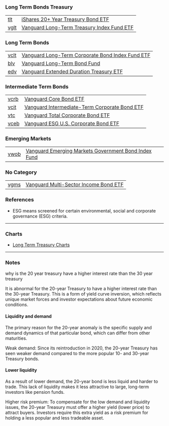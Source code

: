 

### Long Term Bonds Treasury

| | |
| - | - |
| [tlt](https://finance.yahoo.com/quote/TLT/) | [iShares 20+ Year Treasury Bond ETF](https://www.ishares.com/us/products/239454/ishares-20-year-treasury-bond-etf) |
| [vglt](https://finance.yahoo.com/quote/VGLT/) | [Vanguard Long-Term Treasury Index Fund ETF](https://advisors.vanguard.com/investments/products/vglt/vanguard-long-term-treasury-etf) |

### Long Term Bonds

| | |
| - | - |
| [vclt](https://finance.yahoo.com/quote/VCLT/) | [Vanguard Long-Term Corporate Bond Index Fund ETF](https://investor.vanguard.com/investment-products/etfs/profile/vclt) |
| [blv](https://finance.yahoo.com/quote/BLV/) | [Vanguard Long-Term Bond Fund](https://investor.vanguard.com/investment-products/etfs/profile/blv) |
| [edv](https://finance.yahoo.com/quote/EDV/) | [Vanguard Extended Duration Treasury ETF](https://investor.vanguard.com/investment-products/etfs/profile/edv)

### Intermediate Term Bonds

| | |
| - | - |
| [vcrb](https://finance.yahoo.com/quote/VCRB/) | [Vanguard Core Bond ETF](https://investor.vanguard.com/investment-products/etfs/profile/vcrb) |
| [vcit](https://finance.yahoo.com/quote/VCIT/) | [Vanguard Intermediate-Term Corporate Bond ETF](https://investor.vanguard.com/investment-products/etfs/profile/vcit) |
| [vtc](https://finance.yahoo.com/quote/VTC/) | [Vanguard Total Corporate Bond ETF](https://investor.vanguard.com/investment-products/etfs/profile/vtc)
| [vceb](https://finance.yahoo.com/quote/VCEB/) | [Vanguard ESG U.S. Corporate Bond ETF](https://investor.vanguard.com/investment-products/etfs/profile/vceb) |

### Emerging Markets
| | |
| - | - |
| [vwob](https://finance.yahoo.com/quote/VWOB/) | [Vanguard Emerging Markets Government Bond Index Fund](https://investor.vanguard.com/investment-products/etfs/profile/vwob) |

### No Category

| | |
| - | - |
| [vgms](https://finance.yahoo.com/quote/VGMS/) | [Vanguard Multi-Sector Income Bond ETF](https://investor.vanguard.com/investment-products/etfs/profile/vgms) |

### References

- ESG means screened for certain environmental, social and corporate governance (ESG) criteria.

---

### Charts

- [Long Term Treasury Charts](https://www.macrotrends.net/2016/10-year-treasury-bond-rate-yield-chart)

---

### Notes

why is the 20 year treasury have a higher interest rate than the 30 year treasury

It is abnormal for the 20-year Treasury to have a higher interest rate than the 30-year Treasury. This is a form of yield curve inversion, which reflects unique market forces and investor expectations about future economic conditions.

#### Liquidity and demand

The primary reason for the 20-year anomaly is the specific supply and demand dynamics of that particular bond, which can differ from other maturities.

Weak demand: Since its reintroduction in 2020, the 20-year Treasury has seen weaker demand compared to the more popular 10- and 30-year Treasury bonds.

#### Lower liquidity

As a result of lower demand, the 20-year bond is less liquid and harder to trade. This lack of liquidity makes it less attractive to large, long-term investors like pension funds.

Higher risk premium: To compensate for the low demand and liquidity issues, the 20-year Treasury must offer a higher yield (lower price) to attract buyers. Investors require this extra yield as a risk premium for holding a less popular and less tradeable asset.
